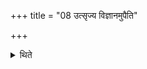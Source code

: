 +++
title = "08 उत्सृज्य विज्ञानमुपैति"

+++

<details><summary>थिते</summary>

8. Then having released (the cow) he practises divination (Vijñāna).  
</details>
